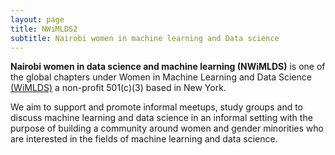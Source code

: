 ```yaml
---
layout: page
title: NWiMLDS2
subtitle: Nairobi women in machine learning and Data science
---
```


**Nairobi women in data science and machine learning (NWiMLDS)** is one of the global chapters under Women in Machine Learning and Data Science [(WiMLDS)](http://wimlds.org/) a non-profit 501(c)(3) based in New York.

We aim to support and promote informal meetups, study groups and to discuss machine learning and data science in an informal setting with the purpose of building a community around women and gender minorities who are interested in the fields of machine learning and data science.

